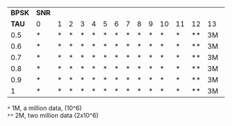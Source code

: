 |          |         |   |   |   |   |   |   |   |   |   |    |    |    |     |     |     |     |         |
|----------|---------|---|---|---|---|---|---|---|---|---|----|----|----|-----|-----|-----|-----|---------|
| **BPSK** | **SNR** |
| **TAU**  | 0       | 1 | 2 | 3 | 4 | 5 | 6 | 7 | 8 | 9 | 10 | 11 | 12 | 13  | 14  | 15  | 16  | NoNoise |
| 0.5      | *       | * | * | * | * | * | * | * | * | * | *  | *  | ** | 3M  | 3M  | 4M  | 4M  | 5M      |
| 0.6      | *       | * | * | * | * | * | * | * | * | * | *  | *  | ** | 3M  | 3M  | 4M  | 4M  | 5M      |
| 0.7      | *       | * | * | * | * | * | * | * | * | * | *  | *  | ** | 3M  | 3M  | 4M  | 4M  | 5M      |
| 0.8      | *       | * | * | * | * | * | * | * | * | * | *  | *  | ** | 3M  | 3M  | 4M  | 4M  | 5M      |
| 0.9      | *       | * | * | * | * | * | * | * | * | * | *  | *  | ** | 3M  | 3M  | 4M  | 4M  | 5M      |
| 1        | *       | * | * | * | * | * | * | * | * | * | *  | *  | ** | 3M  | 3M  | 4M  | 4M  | 5M      |

`*` 1M, a million data, (10^6)   
`**` 2M, two million data (2x10^6)  